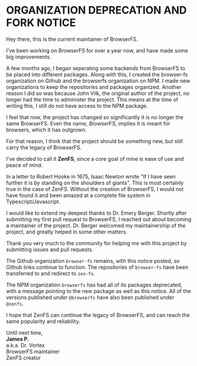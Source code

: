 
# ORGANIZATION DEPRECATION AND FORK NOTICE

Hey there, this is the current maintainer of BrowserFS.

I've been working on BrowserFS for over a year now, and have made some big improvements.

A few months ago, I began seperating some backends from BrowserFS to be placed into different packages. Along with this, I created the browser-fs organization on Github and the browserfs organization on NPM. I made new organizations to keep the repositories and packages organized. Another reason I did so was because John Vilk, the original author of the project, no longer had the time to administer the project. This means at the time of writing this, I still do not have access to the NPM package.

I feel that now, the project has changed so significantly it is no longer the same BrowserFS. Even the name, *Browser*FS, implies it is meant for browsers, which it has outgrown.

For that reason, I think that the project should be something new, but still carry the legacy of BrowserFS.

I've decided to call it **ZenFS**, since a core goal of mine is ease of use and peace of mind.

In a letter to Robert Hooke in 1675, Isaac Newton wrote "If I have seen further it is by standing on the shoulders of giants". This is most certainly true in the case of ZenFS. Without the creation of BrowserFS, I would not have found it and been amazed at a complete file system in Typescript/Javascript.

I would like to extend my deepest thanks to Dr. Emery Berger. Shortly after submitting my first pull request to BrowserFS, I reached out about becoming a maintainer of the project. Dr. Berger welcomed my maintainership of the project, and greatly helped in some other matters.

Thank you very much to the community for helping me with this project by submitting issues and pull requests.

The Github organization `browser-fs` remains, with this notice posted, so Github links continue to function. The repositories of `browser-fs` have been transferred to and redirect to `zen-fs`.

The NPM organization `browserfs` has had all of its packages deprecated, with a message pointing to the new package as well as this notice. All of the versions published under `@browserfs` have also been published under `@zenfs`.

I hope that ZenFS can continue the legacy of BrowserFS, and can reach the same popularity and reliability.

Until next time,  
**James P.**   
a.k.a. Dr. Vortex  
BrowserFS maintainer  
ZenFS creator  
